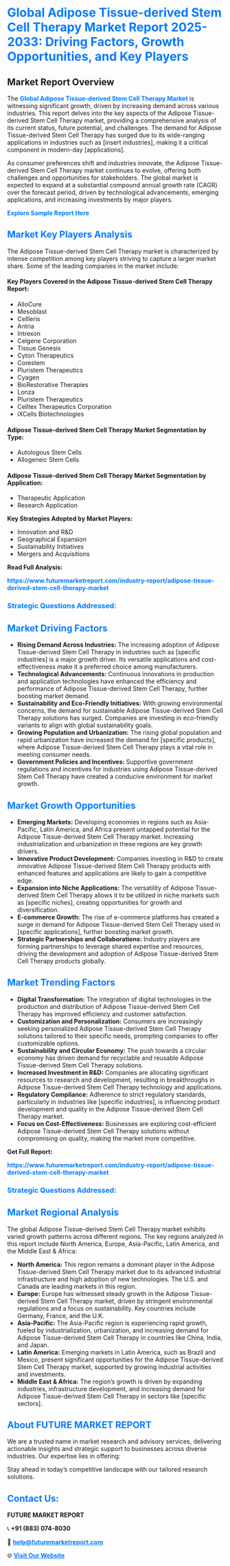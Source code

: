 <h1 style="color: #007BFF;">Global Adipose Tissue-derived Stem Cell Therapy Market Report 2025-2033: Driving Factors, Growth Opportunities, and Key Players</h1>

<section id="overview">
<h2>Market Report Overview</h2>
<p>The <a href="https://www.futuremarketreport.com/industry-report/adipose-tissue-derived-stem-cell-therapy-market" style="color: #007BFF; text-decoration: none;"><strong>Global Adipose Tissue-derived Stem Cell Therapy Market</strong></a> is witnessing significant growth, driven by increasing demand across various industries. This report delves into the key aspects of the Adipose Tissue-derived Stem Cell Therapy market, providing a comprehensive analysis of its current status, future potential, and challenges. The demand for Adipose Tissue-derived Stem Cell Therapy has surged due to its wide-ranging applications in industries such as [insert industries], making it a critical component in modern-day [applications].</p>
<p>As consumer preferences shift and industries innovate, the Adipose Tissue-derived Stem Cell Therapy market continues to evolve, offering both challenges and opportunities for stakeholders. The global market is expected to expand at a substantial compound annual growth rate (CAGR) over the forecast period, driven by technological advancements, emerging applications, and increasing investments by major players.</p>
</section>

<section id="overview">
<p><a href="https://www.futuremarketreport.com/request-sample/reportId=79027" style="color: #007BFF; text-decoration: none;"><strong>Explore Sample Report Here</strong></a></p>
</section>

<section id="key-players">
<h2 style="color: #007BFF;">Market Key Players Analysis</h2>
<p>The Adipose Tissue-derived Stem Cell Therapy market is characterized by intense competition among key players striving to capture a larger market share. Some of the leading companies in the market include:</p>
<h4>Key Players Covered in the Adipose Tissue-derived Stem Cell Therapy Report:</h4>
<ul><li>AlloCure</li><li>Mesoblast</li><li>Cellleris</li><li>Antria</li><li>Intrexon</li><li>Celgene Corporation</li><li>Tissue Genesis</li><li>Cytori Therapeutics</li><li>Corestem</li><li>Pluristem Therapeutics</li><li>Cyagen</li><li>BioRestorative Therapies</li><li>Lonza</li><li>Pluristem Therapeutics</li><li>Celltex Therapeutics Corporation</li><li>iXCells Biotechnologies</li></ul>
<h4>Adipose Tissue-derived Stem Cell Therapy Market Segmentation by Type:</h4>
<ul><li>Autologous Stem Cells</li><li>Allogeneic Stem Cells</li></ul>

<h4>Adipose Tissue-derived Stem Cell Therapy Market Segmentation by Application:</h4>
<ul><li>Therapeutic Application</li><li>Research Application</li></ul>
<p><strong>Key Strategies Adopted by Market Players:</strong></p>
<ul>
<li>Innovation and R&D</li>
<li>Geographical Expansion</li>
<li>Sustainability Initiatives</li>
<li>Mergers and Acquisitions</li>
</ul>
</section>

<section>
<p><strong>Read Full Analysis: </strong></p><a href="https://www.futuremarketreport.com/industry-report/adipose-tissue-derived-stem-cell-therapy-market" style="color: #007BFF; text-decoration: none;"><strong>https://www.futuremarketreport.com/industry-report/adipose-tissue-derived-stem-cell-therapy-market</strong></a>
<h3 style="color: #007BFF;">Strategic Questions Addressed:</h3>
</section>

<section id="driving-factors">
<h2 style="color: #007BFF;">Market Driving Factors</h2>
<ul>
<li><strong>Rising Demand Across Industries:</strong> The increasing adoption of Adipose Tissue-derived Stem Cell Therapy in industries such as [specific industries] is a major growth driver. Its versatile applications and cost-effectiveness make it a preferred choice among manufacturers.</li>
<li><strong>Technological Advancements:</strong> Continuous innovations in production and application technologies have enhanced the efficiency and performance of Adipose Tissue-derived Stem Cell Therapy, further boosting market demand.</li>
<li><strong>Sustainability and Eco-Friendly Initiatives:</strong> With growing environmental concerns, the demand for sustainable Adipose Tissue-derived Stem Cell Therapy solutions has surged. Companies are investing in eco-friendly variants to align with global sustainability goals.</li>
<li><strong>Growing Population and Urbanization:</strong> The rising global population and rapid urbanization have increased the demand for [specific products], where Adipose Tissue-derived Stem Cell Therapy plays a vital role in meeting consumer needs.</li>
<li><strong>Government Policies and Incentives:</strong> Supportive government regulations and incentives for industries using Adipose Tissue-derived Stem Cell Therapy have created a conducive environment for market growth.</li>
</ul>
</section>

<section id="growth-opportunities">
<h2 style="color: #007BFF;">Market Growth Opportunities</h2>
<ul>
<li><strong>Emerging Markets:</strong> Developing economies in regions such as Asia-Pacific, Latin America, and Africa present untapped potential for the Adipose Tissue-derived Stem Cell Therapy market. Increasing industrialization and urbanization in these regions are key growth drivers.</li>
<li><strong>Innovative Product Development:</strong> Companies investing in R&D to create innovative Adipose Tissue-derived Stem Cell Therapy products with enhanced features and applications are likely to gain a competitive edge.</li>
<li><strong>Expansion into Niche Applications:</strong> The versatility of Adipose Tissue-derived Stem Cell Therapy allows it to be utilized in niche markets such as [specific niches], creating opportunities for growth and diversification.</li>
<li><strong>E-commerce Growth:</strong> The rise of e-commerce platforms has created a surge in demand for Adipose Tissue-derived Stem Cell Therapy used in [specific applications], further boosting market growth.</li>
<li><strong>Strategic Partnerships and Collaborations:</strong> Industry players are forming partnerships to leverage shared expertise and resources, driving the development and adoption of Adipose Tissue-derived Stem Cell Therapy products globally.</li>
</ul>
</section>

<section id="trending-factors">
<h2 style="color: #007BFF;">Market Trending Factors</h2>
<ul>
<li><strong>Digital Transformation:</strong> The integration of digital technologies in the production and distribution of Adipose Tissue-derived Stem Cell Therapy has improved efficiency and customer satisfaction.</li>
<li><strong>Customization and Personalization:</strong> Consumers are increasingly seeking personalized Adipose Tissue-derived Stem Cell Therapy solutions tailored to their specific needs, prompting companies to offer customizable options.</li>
<li><strong>Sustainability and Circular Economy:</strong> The push towards a circular economy has driven demand for recyclable and reusable Adipose Tissue-derived Stem Cell Therapy solutions.</li>
<li><strong>Increased Investment in R&D:</strong> Companies are allocating significant resources to research and development, resulting in breakthroughs in Adipose Tissue-derived Stem Cell Therapy technology and applications.</li>
<li><strong>Regulatory Compliance:</strong> Adherence to strict regulatory standards, particularly in industries like [specific industries], is influencing product development and quality in the Adipose Tissue-derived Stem Cell Therapy market.</li>
<li><strong>Focus on Cost-Effectiveness:</strong> Businesses are exploring cost-efficient Adipose Tissue-derived Stem Cell Therapy solutions without compromising on quality, making the market more competitive.</li>
</ul>
</section>

<section>
<p><strong>Get Full Report: </strong></p><a href="https://www.futuremarketreport.com/industry-report/adipose-tissue-derived-stem-cell-therapy-market" style="color: #007BFF; text-decoration: none;"><strong>https://www.futuremarketreport.com/industry-report/adipose-tissue-derived-stem-cell-therapy-market</strong></a>
<h3 style="color: #007BFF;">Strategic Questions Addressed:</h3>
</section>


<section id="regional-analysis">
<h2 style="color: #007BFF;">Market Regional Analysis</h2>
<p>The global Adipose Tissue-derived Stem Cell Therapy market exhibits varied growth patterns across different regions. The key regions analyzed in this report include North America, Europe, Asia-Pacific, Latin America, and the Middle East & Africa:</p>
<ul>
<li><strong>North America:</strong> This region remains a dominant player in the Adipose Tissue-derived Stem Cell Therapy market due to its advanced industrial infrastructure and high adoption of new technologies. The U.S. and Canada are leading markets in this region.</li>
<li><strong>Europe:</strong> Europe has witnessed steady growth in the Adipose Tissue-derived Stem Cell Therapy market, driven by stringent environmental regulations and a focus on sustainability. Key countries include Germany, France, and the U.K.</li>
<li><strong>Asia-Pacific:</strong> The Asia-Pacific region is experiencing rapid growth, fueled by industrialization, urbanization, and increasing demand for Adipose Tissue-derived Stem Cell Therapy in countries like China, India, and Japan.</li>
<li><strong>Latin America:</strong> Emerging markets in Latin America, such as Brazil and Mexico, present significant opportunities for the Adipose Tissue-derived Stem Cell Therapy market, supported by growing industrial activities and investments.</li>
<li><strong>Middle East & Africa:</strong> The region’s growth is driven by expanding industries, infrastructure development, and increasing demand for Adipose Tissue-derived Stem Cell Therapy in sectors like [specific sectors].</li>
</ul>
</section>

<footer>
<h2 style="color: #007BFF;">About FUTURE MARKET REPORT</h2>
<p>We are a trusted name in market research and advisory services, delivering actionable insights and strategic support to businesses across diverse industries. Our expertise lies in offering:</p>

<p>Stay ahead in today’s competitive landscape with our tailored research solutions.</p>

<h2 style="color: #007BFF;">Contact Us:</h2>
<p><strong>FUTURE MARKET REPORT</strong></p>
<p>📞 <strong>+91 (883) 074-8030</strong></p>
<p>📧 <strong><a href="mailto:help@futuremarketreport.com" style="color: #007BFF;">help@futuremarketreport.com</a></strong></p>
<p>🌐 <strong><a href="https://www.futuremarketreport.com/" style="color: #007BFF;">Visit Our Website</a></strong></p>
</footer>